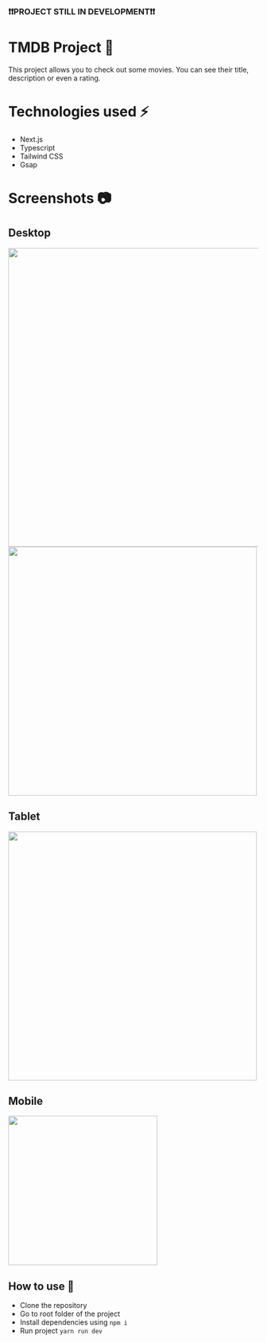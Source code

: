 ### ❗❗PROJECT STILL IN DEVELOPMENT❗❗
# TMDB Project 🎥
This project allows you to check out some movies. You can see their title, description or even a rating.

# Technologies used ⚡
* Next.js
* Typescript
* Tailwind CSS
* Gsap

# Screenshots 📷

## Desktop

<img width='600px' src='https://img001.prntscr.com/file/img001/coDPH0pGRhmw3O4nfL8aBg.png'>
<img width='500px' src='https://img001.prntscr.com/file/img001/NI90QaOrQmezLZlu-Hmgeg.png'>

## Tablet
<img width='500px' src='https://img001.prntscr.com/file/img001/6MYXXQEjSsudjZMiUk_o0A.png'>

## Mobile
<img width='300px' src='https://img001.prntscr.com/file/img001/js38Z_ZUQF6k1JcWmEk1qw.png'>

## How to use 🚀
* Clone the repository
* Go to root folder of the project
* Install dependencies using <code>npm i</code>
* Run project <code>yarn run dev</code>
